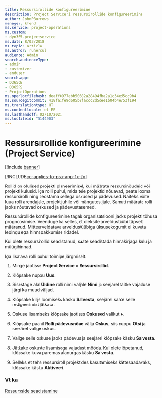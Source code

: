 ```yaml
---
title: Ressursirollide konfigureerimine
description: Project Service'i ressursirollide konfigureerimine
author: JohnPBurrows
manager: kfend
ms.service: project-operations
ms.custom:
- dyn365-projectservice
ms.date: 8/03/2018
ms.topic: article
ms.author: ruhercul
audience: Admin
search.audienceType:
- admin
- customizer
- enduser
search.app:
- D365CE
- D365PS
- ProjectOperations
ms.openlocfilehash: deaff0977ebb50382a28494fba2a1c34ed5cc9b4
ms.sourcegitcommit: 418fa1fe9d605b8faccc2d5dee1b04b4e753f194
ms.translationtype: HT
ms.contentlocale: et-EE
ms.lasthandoff: 02/10/2021
ms.locfileid: "5144903"
---
```

# <a name="configure-resource-roles-project-service"></a>Ressursirollide konfigureerimine (Project Service)

[!include [banner](../includes/psa-now-project-operations.md)]

[!INCLUDE[cc-applies-to-psa-app-1x-2x](../includes/cc-applies-to-psa-app-1x-2x.md)]

Rollid on olulised projekti planeerimisel, kui määrate ressursinõudeid või projekti kulusid. Iga rolli puhul, mida teie projektid nõuavad, peate looma ressursirolli ning seostama sellega oskused ja pädevused. Näiteks võite luua rolli arendajale, projektijuhile või mängutestijale. Samuti määrate rolli jaoks nõutavad oskused ja pädevustasemed.  
  
 Ressursirollide konfigureerimine tagab organisatsiooni jaoks projekti tõhusa prognoosimise.  Veenduge ka selles, et oleksite arveldustüübi täpselt määranud. Mittearveldatava arveldustüübiga üksusekogumit ei kuvata lepingu ega hinnapakkumise ridadel.  
  
 Kui olete ressursirollid seadistanud, saate seadistada hinnakirjaga kulu ja müügihinnad.  
  
 Iga lisatava rolli puhul toimige järgmiselt.  
  
1.  Minge jaotisse **Project Service > Ressursirollid**.  
  
2.  Klõpsake nuppu **Uus**.  
  
3.  Sisestage alal **Üldine** rolli nimi väljale **Nimi** ja seejärel täitke vajaduse järgi ka muud väljad.  
  
4.  Klõpsake kirje loomiseks käsku **Salvesta**, seejärel saate selle redigeerimist jätkata.  
  
5.  Oskuse lisamiseks klõpsake jaotises **Oskused** valikut **+**.  
  
6.  Klõpsake paanil **Rolli pädevusnõue** välja **Oskus**, siis nuppu **Otsi** ja seejärel valige oskus.  
  
7.  Valige selle oskuse jaoks pädevus ja seejärel klõpsake käsku **Salvesta**.  
  
8.  Jätkake oskuste lisamisega vajadust mööda. Kui olete lõpetanud, klõpsake kuva paremas alanurgas käsku **Salvesta**.  
  
9. Selleks et teha ressursiroll projektides kasutamiseks kättesaadavaks, klõpsake käsku **Aktiveeri**.  
  
### <a name="see-also"></a>Vt ka  
 [Ressursside seadistamine](../psa/set-up-resources.md)

